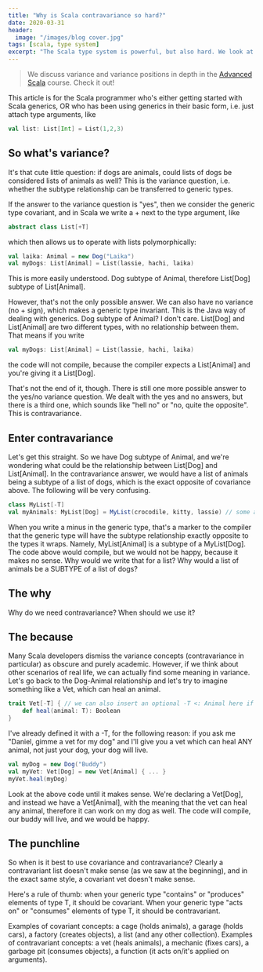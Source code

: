 ```yaml
---
title: "Why is Scala contravariance so hard?"
date: 2020-03-31
header:
  image: "/images/blog cover.jpg"
tags: [scala, type system]
excerpt: "The Scala type system is powerful, but also hard. We look at contravariance in Scala and try to make some sense out of it."
---
```


> We discuss variance and variance positions in depth in the [Advanced Scala](https://rockthejvm.com/p/advanced/scala) course. Check it out!

This article is for the Scala programmer who's either getting started with Scala generics, OR who has been using generics in their basic form, i.e. just attach type arguments, like

```scala
val list: List[Int] = List(1,2,3)
```

## So what's variance?

It's that cute little question: if dogs are animals, could lists of dogs be considered lists of animals as well? This is the variance question, i.e. whether the subtype relationship can be transferred to generic types.

If the answer to the variance question is "yes", then we consider the generic type covariant, and in Scala we write a + next to the type argument, like

```scala
abstract class List[+T]
```

which then allows us to operate with lists polymorphically:

```scala
val laika: Animal = new Dog("Laika")
val myDogs: List[Animal] = List(lassie, hachi, laika)
```

This is more easily understood. Dog subtype of Animal, therefore List[Dog] subtype of List[Animal].

However, that's not the only possible answer. We can also have no variance (no + sign), which makes a generic type invariant. This is the Java way of dealing with generics. Dog subtype of Animal? I don't care. List[Dog] and List[Animal] are two different types, with no relationship between them. That means if you write

```scala
val myDogs: List[Animal] = List(lassie, hachi, laika)
```

the code will not compile, because the compiler expects a List[Animal] and you're giving it a List[Dog].

That's not the end of it, though. There is still one more possible answer to the yes/no variance question. We dealt with the yes and no answers, but there is a third one, which sounds like "hell no" or "no, quite the opposite". This is contravariance.

## Enter contravariance

Let's get this straight. So we have Dog subtype of Animal, and we're wondering what could be the relationship between List[Dog] and List[Animal]. In the contravariance answer, we would have a list of animals being a subtype of a list of dogs, which is the exact opposite of covariance above. The following will be very confusing.

```scala
class MyList[-T]
val myAnimals: MyList[Dog] = MyList(crocodile, kitty, lassie) // some animals
```

When you write a minus in the generic type, that's a marker to the compiler that the generic type will have the subtype relationship exactly opposite to the types it wraps. Namely, MyList[Animal] is a subtype of a MyList[Dog]. The code above would compile, but we would not be happy, because it makes no sense. Why would we write that for a list? Why would a list of animals be a SUBTYPE of a list of dogs?

## The why

Why do we need contravariance? When should we use it?

## The because

Many Scala developers dismiss the variance concepts (contravariance in particular) as obscure and purely academic. However, if we think about other scenarios of real life, we can actually find some meaning in variance. Let's go back to the Dog-Animal relationship and let's try to imagine something like a Vet, which can heal an animal.

```scala
trait Vet[-T] { // we can also insert an optional -T <: Animal here if we wanted to impose a type constraint
    def heal(animal: T): Boolean
}
```

I've already defined it with a -T, for the following reason: if you ask me "Daniel, gimme a vet for my dog" and I'll give you a vet which can heal ANY animal, not just your dog, your dog will live.

```scala
val myDog = new Dog("Buddy")
val myVet: Vet[Dog] = new Vet[Animal] { ... }
myVet.heal(myDog)
```

Look at the above code until it makes sense. We're declaring a Vet[Dog], and instead we have a Vet[Animal], with the meaning that the vet can heal any animal, therefore it can work on my dog as well. The code will compile, our buddy will live, and we would be happy.

## The punchline

So when is it best to use covariance and contravariance? Clearly a contravariant list doesn't make sense (as we saw at the beginning), and in the exact same style, a covariant vet doesn't make sense.

Here's a rule of thumb: when your generic type "contains" or "produces" elements of type T, it should be covariant. When your generic type "acts on" or "consumes" elements of type T, it should be contravariant.

Examples of covariant concepts: a cage (holds animals), a garage (holds cars), a factory (creates objects), a list (and any other collection).
Examples of contravariant concepts: a vet (heals animals), a mechanic (fixes cars), a garbage pit (consumes objects), a function (it acts on/it's applied on arguments).